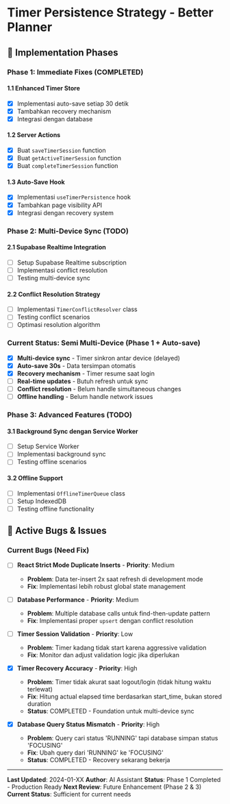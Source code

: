# Timer Persistence Strategy - Better Planner

## 🚀 **Implementation Phases**

### **Phase 1: Immediate Fixes (COMPLETED)**

#### **1.1 Enhanced Timer Store**
- [x] Implementasi auto-save setiap 30 detik
- [x] Tambahkan recovery mechanism
- [x] Integrasi dengan database

#### **1.2 Server Actions**
- [x] Buat `saveTimerSession` function
- [x] Buat `getActiveTimerSession` function
- [x] Buat `completeTimerSession` function

#### **1.3 Auto-Save Hook**
- [x] Implementasi `useTimerPersistence` hook
- [x] Tambahkan page visibility API
- [x] Integrasi dengan recovery system

### **Phase 2: Multi-Device Sync (TODO)**

#### **2.1 Supabase Realtime Integration**
- [ ] Setup Supabase Realtime subscription
- [ ] Implementasi conflict resolution
- [ ] Testing multi-device sync

#### **2.2 Conflict Resolution Strategy**
- [ ] Implementasi `TimerConflictResolver` class
- [ ] Testing conflict scenarios
- [ ] Optimasi resolution algorithm

### **Current Status: Semi Multi-Device (Phase 1 + Auto-save)**
- [x] **Multi-device sync** - Timer sinkron antar device (delayed)
- [x] **Auto-save 30s** - Data tersimpan otomatis
- [x] **Recovery mechanism** - Timer resume saat login
- [ ] **Real-time updates** - Butuh refresh untuk sync
- [ ] **Conflict resolution** - Belum handle simultaneous changes
- [ ] **Offline handling** - Belum handle network issues

### **Phase 3: Advanced Features (TODO)**

#### **3.1 Background Sync dengan Service Worker**
- [ ] Setup Service Worker
- [ ] Implementasi background sync
- [ ] Testing offline scenarios

#### **3.2 Offline Support**
- [ ] Implementasi `OfflineTimerQueue` class
- [ ] Setup IndexedDB
- [ ] Testing offline functionality

## 🐛 **Active Bugs & Issues**

### **Current Bugs (Need Fix)**
- [ ] **React Strict Mode Duplicate Inserts** - **Priority**: Medium
  - **Problem**: Data ter-insert 2x saat refresh di development mode
  - **Fix**: Implementasi lebih robust global state management

- [ ] **Database Performance** - **Priority**: Medium
  - **Problem**: Multiple database calls untuk find-then-update pattern
  - **Fix**: Implementasi proper `upsert` dengan conflict resolution

- [ ] **Timer Session Validation** - **Priority**: Low
  - **Problem**: Timer kadang tidak start karena aggressive validation
  - **Fix**: Monitor dan adjust validation logic jika diperlukan

- [x] **Timer Recovery Accuracy** - **Priority**: High
  - **Problem**: Timer tidak akurat saat logout/login (tidak hitung waktu terlewat)
  - **Fix**: Hitung actual elapsed time berdasarkan start_time, bukan stored duration
  - **Status**: COMPLETED - Foundation untuk multi-device sync

- [x] **Database Query Status Mismatch** - **Priority**: High
  - **Problem**: Query cari status 'RUNNING' tapi database simpan status 'FOCUSING'
  - **Fix**: Ubah query dari 'RUNNING' ke 'FOCUSING'
  - **Status**: COMPLETED - Recovery sekarang bekerja
---

**Last Updated**: 2024-01-XX
**Author**: AI Assistant
**Status**: Phase 1 Completed - Production Ready
**Next Review**: Future Enhancement (Phase 2 & 3)
**Current Status**: Sufficient for current needs